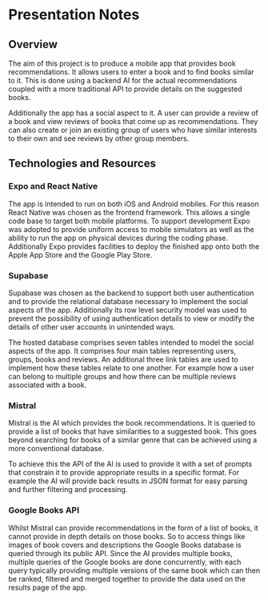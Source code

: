 # Presentation Notes

## Overview

The aim of this project is to produce a mobile app that provides book recommendations. It allows users to
enter a book and to find books similar to it. This is done using a backend AI for the actual recommendations
coupled with a more traditional API to provide details on the suggested books.

Additionally the app has a social aspect to it. A user can provide a review of a book and view reviews of
books that come up as recommendations. They can also create or join an existing group of users who have
similar interests to their own and see reviews by other group members.

## Technologies and Resources

### Expo and React Native

The app is intended to run on both iOS and Android mobiles. For this reason React Native was chosen as the
frontend framework. This allows a single code base to target both mobile platforms. To support development
Expo was adopted to provide uniform access to mobile simulators as well as the ability to run the app on
physical devices during the coding phase. Additionally Expo provides facilities to deploy the finished
app onto both the Apple App Store and the Google Play Store.

### Supabase

Supabase was chosen as the backend to support both user authentication and to provide the relational database
necessary to implement the social aspects of the app. Additionally its row level security model was used to
prevent the possibility of using authentication details to view or modify the details of other user accounts
in unintended ways.

The hosted database comprises seven tables intended to model the social aspects of the app. It comprises
four main tables representing users, groups, books and reviews. An additional three link tables are used to
implement how these tables relate to one another. For example how a user can belong to multiple groups and
how there can be multiple reviews associated with a book.

### Mistral

Mistral is the AI which provides the book recommendations. It is queried to provide a list of books that
have similarities to a suggested book. This goes beyond searching for books of a similar genre that can be
achieved using a more conventional database.

To achieve this the API of the AI is used to provide it with a set of prompts that constrain it to provide
appropriate results in a specific format. For example the AI will provide back results in JSON format for
easy parsing and further filtering and processing.

### Google Books API

Whilst Mistral can provide recommendations in the form of a list of books, it cannot provide in depth details
on those books. So to access things like images of book covers and descriptions the Google Books database is
queried through its public API. Since the AI provides multiple books, multiple queries of the Google books
are done concurrently, with each query typically providing multiple versions of the same book which can then
be ranked, filtered and merged together to provide the data used on the results page of the app.
